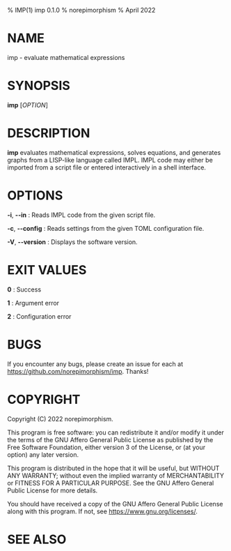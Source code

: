 % IMP(1) imp 0.1.0
% norepimorphism
% April 2022

# NAME
imp - evaluate mathematical expressions

# SYNOPSIS
**imp** [*OPTION*]

# DESCRIPTION
**imp** evaluates mathematical expressions, solves equations, and generates graphs from a LISP-like language called IMPL. IMPL code may either be imported from a script file or entered interactively in a shell interface.

# OPTIONS
**-i**, **--in**
: Reads IMPL code from the given script file.

**-c**, **--config**
: Reads settings from the given TOML configuration file.

**-V**, **--version**
: Displays the software version.

# EXIT VALUES
**0**
: Success

**1**
: Argument error

**2**
: Configuration error

# BUGS
If you encounter any bugs, please create an issue for each at <https://github.com/norepimorphism/imp>. Thanks!

# COPYRIGHT
Copyright (C) 2022 norepimorphism.

This program is free software: you can redistribute it and/or modify
it under the terms of the GNU Affero General Public License as
published by the Free Software Foundation, either version 3 of the
License, or (at your option) any later version.

This program is distributed in the hope that it will be useful,
but WITHOUT ANY WARRANTY; without even the implied warranty of
MERCHANTABILITY or FITNESS FOR A PARTICULAR PURPOSE.  See the
GNU Affero General Public License for more details.

You should have received a copy of the GNU Affero General Public License
along with this program.  If not, see <https://www.gnu.org/licenses/>.

# SEE ALSO
